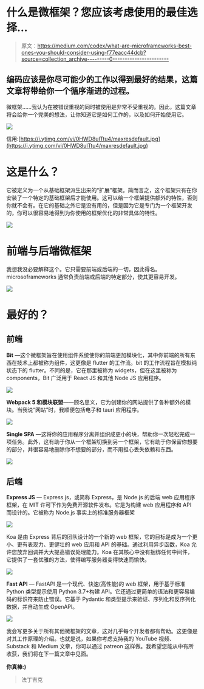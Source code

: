 # 什么是微框架？您应该考虑使用的最佳选择…

> 原文：<https://medium.com/codex/what-are-microframeworks-best-ones-you-should-consider-using-f77eacc44dcb?source=collection_archive---------0----------------------->

## 编码应该是你尽可能少的工作以得到最好的结果，这篇文章将带给你一个循序渐进的过程。

微框架……我认为在被错误重视的同时被使用是非常不受重视的。因此，这篇文章将会给你一个完美的想法，让你知道它是如何工作的，以及如何开始使用它。

![](img/3e79fd3314f76a0b4f4bc84a9f8fb9bd.png)

信用:[https://i.ytimg.com/vi/0HWD8ulTtu4/maxresdefault.jpg](https://i.ytimg.com/vi/0HWD8ulTtu4/maxresdefault.jpg)

# 这是什么？

它被定义为一个从基础框架派生出来的“扩展”框架。简而言之，这个框架只有在你安装了一个特定的基础框架后才能使用。这可以给一个框架提供额外的特性，否则你就不会有。在它的基础之外它是没有用的，但是因为它是专门为一个框架开发的，你可以很容易地得到为你使用的框架优化的非常具体的特性。

![](img/e01f21efafe1335d971b249d06a1cbff.png)

# 前端与后端微框架

我想我没必要解释这个。它只需要前端或后端的一切，因此得名。microsoframeworks 通常负责前端或后端的特定部分，使其更容易开发。

![](img/6805af95d550fb03c6753412c37db97e.png)

# 最好的？

## 前端

**Bit** —这个微框架旨在使用组件系统使你的前端更加模块化，其中你前端的所有东西在技术上都被称为组件，这更像是 flutter 的工作流。bit 的工作流程旨在模拟纯状态下的 flutter。不同的是，它在那里被称为 widgets，但在这里被称为 components，Bit 广泛用于 React JS 和其他 Node JS 应用程序。

![](img/d06c2a7e6ac75fe0bb80467fc5591a47.png)

**Webpack 5 和模块联盟**——顾名思义，它为创建你的网站提供了各种额外的模块。当我说“网站”时，我顺便包括电子和 tauri 应用程序。

![](img/900b9f6268e581c5b54fa0819da6f75a.png)

**Single SPA** —这将你的应用程序分离并组织成更小的块，帮助你一次轻松完成一项任务。此外，这有助于你从一个框架切换到另一个框架，它有助于你保留你想要的部分，并很容易地删除你不想要的部分，而不用担心丢失依赖和东西。

![](img/3292cbaa9a43c0eaebc25f522e897c0d.png)

## 后端

**Express JS** — Express.js，或简称 Express，是 Node.js 的后端 web 应用程序框架，在 MIT 许可下作为免费开源软件发布。它是为构建 web 应用程序和 API 而设计的。它被称为 Node.js 事实上的标准服务器框架

![](img/ff50dc28cf2af769d3458433fe6b1589.png)

Koa 是由 Express 背后的团队设计的一个新的 web 框架，它的目标是成为一个更小、更有表现力、更健壮的 web 应用和 API 的基础。通过利用异步函数，Koa 允许您放弃回调并大大提高错误处理能力。Koa 在其核心中没有捆绑任何中间件，它提供了一套优雅的方法，使得编写服务器变得快速而愉快。

![](img/5e3b12d099525c59a4ec5ec16a554f67.png)

**Fast API** — FastAPI 是一个现代、快速(高性能)的 web 框架，用于基于标准 Python 类型提示使用 Python 3.7+构建 API。它还通过更简单的语法和更容易编码的标识符来防止错误。它基于 Pydantic 和类型提示来验证、序列化和反序列化数据，并自动生成 OpenAPI。

![](img/362b11d876d63f05043705bf729cfbe6.png)

我会写更多关于所有其他微框架的文章，这对几乎每个开发者都有帮助。这更像是对其工作原理的介绍。也就是说，如果你考虑支持我的 YouTube 视频、Substack 和 Medium 文章，你可以通过 patreon 这样做。我希望您能从中有所收获，我们将在下一篇文章中见面。

**你真棒:)**

> 法丁吉克